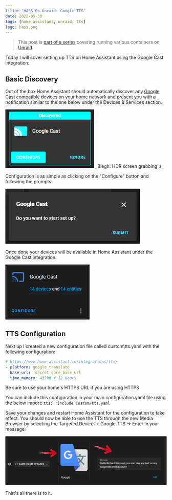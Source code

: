 ```yaml
---
title: "HASS On Unraid: Google TTS"
date: 2022-05-30
tags: [home assistant, unraid, tts]
logo: hass.png
---
```


> This post is [part of a series](/series/) covering running various containers on [Unraid](https://unraid.net/).

Today I will cover setting up TTS on Home Assistant using the Google Cast integration.

## Basic Discovery

Out of the box Home Assistant should automatically discover any [Google Cast](https://www.home-assistant.io/integrations/cast/) compatible devices on your home network and present you with a notification similar to the one below under the Devices & Services section.

<img src="./002.png" alt="" />
_Blegh: HDR screen grabbing :(_

Configuration is as simple as clicking on the "Configure" button and following the prompts.

<img src="./003.png" alt="" />

Once done your devices will be available in Home Assistant under the Google Cast integration.

<img src="./004.png" alt="" />

## TTS Configuration

Next up I created a new configuration file called custom\tts.yaml with the following configuration:

```yaml
# https://www.home-assistant.io/integrations/tts/
- platform: google_translate
  base_url: !secret core_base_url
  time_memory: 43200 # 12 Hours
```

Be sure to use your home's HTTPS URL if you are using HTTPS

You can include this configuration in your main configuration.yaml file using the below import: `tts: !include custom/tts.yaml`

Save your changes and restart Home Assistant for the configuration to take effect.
You should now be able to use the TTS through the new Media Browser by selecting the Targeted Device -> Google TTS -> Enter in your message:

<img src="./005.png" alt="" />

That's all there is to it.
